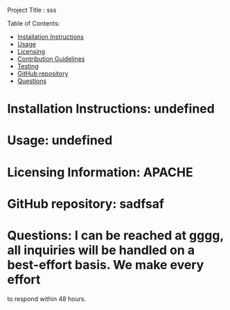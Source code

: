 

Project Title :  sss                     

Table of Contents:   

  - [Installation Instructions](#installation-instuctions)
  - [Usage](#usage)
  - [Licensing](#licensing-information)
  - [Contribution Guidelines](#contribution-guidelines)
  - [Testing](#testing)
  - [GitHub repository](#github-repository)
  - [Questions](#questions)

# Installation Instructions:  undefined

# Usage:  undefined 

# Licensing Information:  APACHE

# GitHub repository:  sadfsaf

# Questions: I can be reached at gggg, all inquiries will be handled on a best-effort basis.  We make every effort
to respond within 48 hours. 
